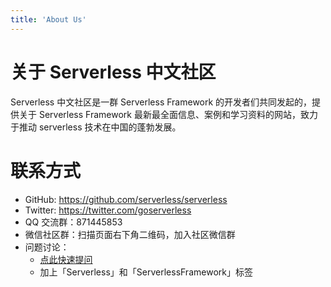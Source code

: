 ```yaml
---
title: 'About Us'
---
```


# 关于 Serverless 中文社区

Serverless 中文社区是一群 Serverless Framework 的开发者们共同发起的，提供关于 Serverless Framework 最新最全面信息、案例和学习资料的网站，致力于推动 serverless 技术在中国的蓬勃发展。

# 联系方式

- GitHub: <https://github.com/serverless/serverless>
- Twitter: <https://twitter.com/goserverless>
- QQ 交流群：871445853
- 微信社区群：扫描页面右下角二维码，加入社区微信群
- 问题讨论：
  - [点此快速提问](https://segmentfault.com/t/serverlessframework)
  - 加上「Serverless」和「ServerlessFramework」标签
